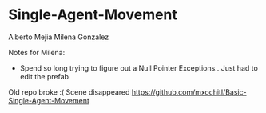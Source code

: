 # Single-Agent-Movement

Alberto Mejia
Milena Gonzalez

Notes for Milena:

- Spend so long trying to figure out a Null Pointer Exceptions...Just had to edit the prefab <!-- ¯\_(ツ)_/¯  -->

Old repo broke :( 
Scene disappeared 
https://github.com/mxochitl/Basic-Single-Agent-Movement